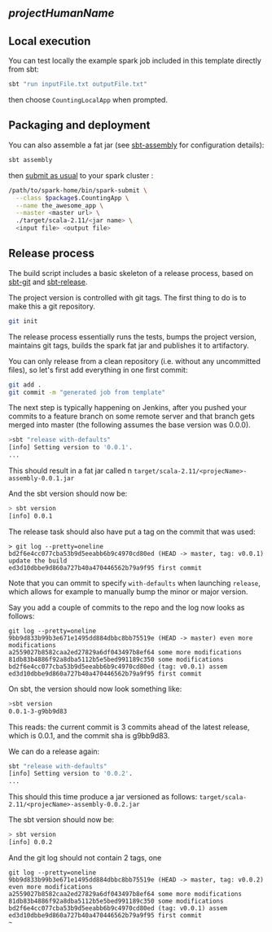$projectHumanName$
--

## Local execution

You can test locally the example spark job included in this template directly from sbt: 

```bash 
sbt "run inputFile.txt outputFile.txt"
```

then choose `CountingLocalApp` when prompted.

## Packaging and deployment

You can also assemble a fat jar (see [sbt-assembly](https://github.com/sbt/sbt-assembly) for configuration details): 

```bash
sbt assembly
```

then [submit as usual](https://spark.apache.org/docs/latest/submitting-applications.html) to your spark cluster :

```bash
/path/to/spark-home/bin/spark-submit \
  --class $package$.CountingApp \
  --name the_awesome_app \
  --master <master url> \
  ./target/scala-2.11/<jar name> \
  <input file> <output file>
```

## Release process 

The build script includes a basic skeleton of a release process, based on [sbt-git](https://github.com/sbt/sbt-git) and [sbt-release](https://github.com/sbt/sbt-release).

The project version is controlled with git tags. The first thing to do is to make this a git repository.  

```bash
git init
```

The release process essentially runs the tests, bumps the project version, maintains git tags, builds the spark fat jar and publishes it to artifactory. 

You can only release from a clean repository (i.e. without any uncommitted files), so let's first add everything in one first commit: 

```bash
git add . 
git commit -m "generated job from template"
```

The next step is typically happening on Jenkins, after you pushed your commits to a feature branch on some remote server and that branch gets merged into master (the following assumes the base version was 0.0.0). 

```bash
>sbt "release with-defaults"
[info] Setting version to '0.0.1'.
...

```

This should result in a fat jar called n `target/scala-2.11/<projecName>-assembly-0.0.1.jar`


And the sbt version should now be:

```bash 
> sbt version
[info] 0.0.1
```

The release task should also have put a tag on the commit that was used: 

```git
> git log --pretty=oneline
bd2f6e4cc077cba53b9d5eeabb6b9c4970cd80ed (HEAD -> master, tag: v0.0.1) update the build
ed3d10dbbe9d860a727b40a470446562b79a9f95 first commit
```

Note that you can ommit to specify `with-defaults` when launching `release`, which allows for example to manually bump the minor or major version. 


Say you add a couple of commits to the repo and the log now looks as follows: 

```git
git log --pretty=oneline
9bb9d833b99b3e671e1495dd884dbbc8bb75519e (HEAD -> master) even more modifications
a2559027b8582caa2ed27829a6df043497b8ef64 some more modifications
81db83b4886f92a8dba5112b5e5bed991189c350 some modifications
bd2f6e4cc077cba53b9d5eeabb6b9c4970cd80ed (tag: v0.0.1) assem
ed3d10dbbe9d860a727b40a470446562b79a9f95 first commit
``` 

On sbt, the version should now look something like: 

```bash
>sbt version
0.0.1-3-g9bb9d83
```

This reads: the current commit is 3 commits ahead of the latest release, which is 0.0.1, and the commit sha is g9bb9d83.

We can do a release again: 

```bash
sbt "release with-defaults"
[info] Setting version to '0.0.2'.
...
```

This should this time produce a jar versioned as follows: `target/scala-2.11/<projecName>-assembly-0.0.2.jar`

The sbt version should now be:

```bash 
> sbt version
[info] 0.0.2
```

And the git log should not contain 2 tags, one

```
git log --pretty=oneline
9bb9d833b99b3e671e1495dd884dbbc8bb75519e (HEAD -> master, tag: v0.0.2) even more modifications
a2559027b8582caa2ed27829a6df043497b8ef64 some more modifications
81db83b4886f92a8dba5112b5e5bed991189c350 some modifications
bd2f6e4cc077cba53b9d5eeabb6b9c4970cd80ed (tag: v0.0.1) assem
ed3d10dbbe9d860a727b40a470446562b79a9f95 first commit
~
```





